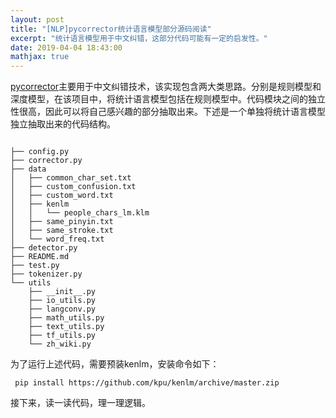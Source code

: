 ```yaml
---
layout: post
title: "[NLP]pycorrector统计语言模型部分源码阅读"
excerpt: "统计语言模型用于中文纠错，这部分代码可能有一定的启发性。"
date: 2019-04-04 18:43:00
mathjax: true
---
```


[pycorrector](https://github.com/shibing624/pycorrector)主要用于中文纠错技术，该实现包含两大类思路。分别是规则模型和深度模型，在该项目中，将统计语言模型包括在规则模型中。代码模块之间的独立性很高，因此可以将自己感兴趣的部分抽取出来。下述是一个单独将统计语言模型独立抽取出来的代码结构。

```

├── config.py
├── corrector.py
├── data
│   ├── common_char_set.txt
│   ├── custom_confusion.txt
│   ├── custom_word.txt
│   ├── kenlm
│   │   └── people_chars_lm.klm
│   ├── same_pinyin.txt
│   ├── same_stroke.txt
│   └── word_freq.txt
├── detector.py
├── README.md
├── test.py
├── tokenizer.py
└── utils
    ├── __init__.py
    ├── io_utils.py
    ├── langconv.py
    ├── math_utils.py
    ├── text_utils.py
    ├── tf_utils.py
    └── zh_wiki.py
```
为了运行上述代码，需要预装kenlm，安装命令如下：

```
 pip install https://github.com/kpu/kenlm/archive/master.zip
```

接下来，读一读代码，理一理逻辑。

















